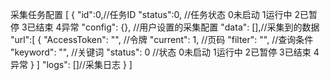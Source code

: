 采集任务配置
[
    {
    "id":0,//任务ID
    "status":0, //任务状态 0未启动  1运行中  2已暂停  3已结束  4异常
    "config": {}, //用户设置的采集配置
    "data": [],//采集到的数据
    "url":[
        {
        "AccessToken": "", //令牌
        "current": 1, //页码
        "filter": "", //查询条件
        "keyword": "", //关键词
        "status": 0 //状态 0未启动  1运行中  2已暂停  3已结束  4异常
        }
   ]
    "logs": []//采集日志
    }
]
